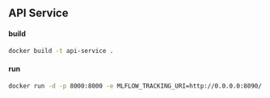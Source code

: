 API Service
---

#### build

```bash
docker build -t api-service .
```

#### run

```bash
docker run -d -p 8000:8000 -e MLFLOW_TRACKING_URI=http://0.0.0.0:8090/ api-service:latest 
```

